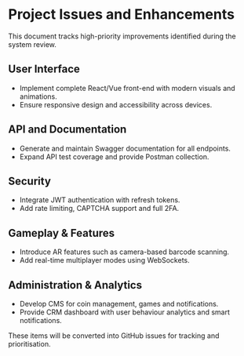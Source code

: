 # Project Issues and Enhancements

This document tracks high-priority improvements identified during the system review.

## User Interface
- Implement complete React/Vue front-end with modern visuals and animations.
- Ensure responsive design and accessibility across devices.

## API and Documentation
- Generate and maintain Swagger documentation for all endpoints.
- Expand API test coverage and provide Postman collection.

## Security
- Integrate JWT authentication with refresh tokens.
- Add rate limiting, CAPTCHA support and full 2FA.

## Gameplay & Features
- Introduce AR features such as camera-based barcode scanning.
- Add real-time multiplayer modes using WebSockets.

## Administration & Analytics
- Develop CMS for coin management, games and notifications.
- Provide CRM dashboard with user behaviour analytics and smart notifications.

These items will be converted into GitHub issues for tracking and prioritisation.
